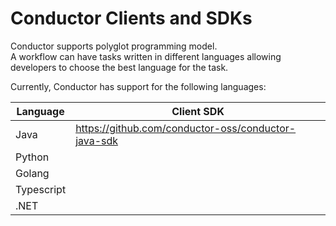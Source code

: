 # Conductor Clients and SDKs

Conductor supports polyglot programming model.  
A workflow can have tasks written in different languages allowing developers to choose the best language for the task.

Currently, Conductor has support for the following languages:

| Language   | Client SDK |
|------------|------------|
| Java       |      https://github.com/conductor-oss/conductor-java-sdk      |
| Python     |                                                               |
| Golang     |                                                               |
| Typescript |                                                               |
| .NET       |                                                               |
